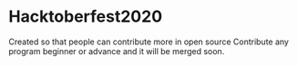 # Hacktoberfest2020
Created so that people can contribute more in open source
Contribute any program beginner or advance and it will be merged soon.
